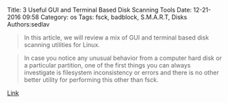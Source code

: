 Title: 3 Useful GUI and Terminal Based Disk Scanning Tools
Date: 12-21-2016 09:58
Category: os
Tags: fsck, badblock, S.M.A.R.T, Disks
Authors:sedlav

> In this article, we will review a mix of GUI and terminal based disk scanning utilities for Linux.

> In case you notice any unusual behavior from a computer hard disk or a particular partition, one of the first things you can always investigate is filesystem inconsistency or errors and there is no other better utility for performing this other than fsck.

[Link](http://www.tecmint.com/linux-disk-scanning-tools/) 
